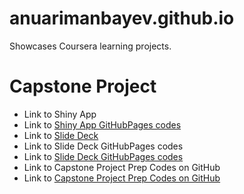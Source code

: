 # anuarimanbayev.github.io

Showcases Coursera learning projects.

# Capstone Project

* Link to Shiny App
* Link to [Shiny App GitHubPages codes](https://github.com/anuarimanbayev/anuarimanbayev.github.io/tree/master/CapstoneDataProduct)
* Link to [Slide Deck](http://rpubs.com/anuariman87/capstoneSlideDeck)
* Link to Slide Deck GitHubPages codes
* Link to [Slide Deck GitHubPages codes](https://github.com/anuarimanbayev/anuarimanbayev.github.io/tree/master/CapstoneSlideDeck)
* Link to Capstone Project Prep Codes on GitHub
* Link to [Capstone Project Prep Codes on GitHub](https://github.com/anuarimanbayev/datasciencecoursera/tree/master/CapstoneProject)
